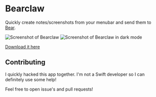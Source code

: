 # Bearclaw

Quickly create notes/screenshots from your menubar and send them to [Bear](https://www.bear-writer.com/).

![Screenshot of Bearclaw](https://savjee.github.io/bearclaw/img/screenshot.png)
![Screenshot of Bearclaw in dark mode](https://savjee.github.io/bearclaw/img/screenshot-dark.png)

[Download it here](https://github.com/Savjee/bearclaw/releases/)

## Contributing
I quickly hacked this app together. I'm not a Swift developer so I can definitely use some help!

Feel free to open issue's and pull requests!
